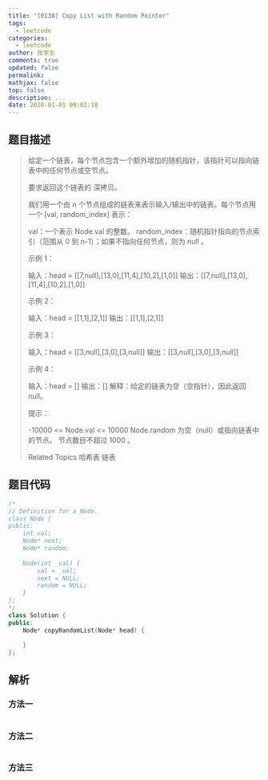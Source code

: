 ```yaml
---
title: "[0138] Copy List with Random Pointer"
tags:
  - leetcode
categories:
  - leetcode
author: 张学志
comments: true
updated: false
permalink:
mathjax: false
top: false
description: ...
date: 2020-01-01 00:02:18
---
```


## 题目描述

> 给定一个链表，每个节点包含一个额外增加的随机指针，该指针可以指向链表中的任何节点或空节点。 
> 
> 要求返回这个链表的 深拷贝。 
> 
> 我们用一个由 n 个节点组成的链表来表示输入/输出中的链表。每个节点用一个 [val, random_index] 表示： 
> 
> 
> val：一个表示 Node.val 的整数。 
> random_index：随机指针指向的节点索引（范围从 0 到 n-1）；如果不指向任何节点，则为 null 。 
> 
> 
> 
> 
> 示例 1： 
> 
> 
> 
> 输入：head = [[7,null],[13,0],[11,4],[10,2],[1,0]]
> 输出：[[7,null],[13,0],[11,4],[10,2],[1,0]]
> 
> 
> 示例 2： 
> 
> 
> 
> 输入：head = [[1,1],[2,1]]
> 输出：[[1,1],[2,1]]
> 
> 
> 示例 3： 
> 
> 
> 
> 输入：head = [[3,null],[3,0],[3,null]]
> 输出：[[3,null],[3,0],[3,null]]
> 
> 
> 示例 4： 
> 
> 输入：head = []
> 输出：[]
> 解释：给定的链表为空（空指针），因此返回 null。
> 
> 
> 
> 
> 提示： 
> 
> 
> -10000 <= Node.val <= 10000 
> Node.random 为空（null）或指向链表中的节点。 
> 节点数目不超过 1000 。 
> 
> Related Topics 哈希表 链表

## 题目代码

```cpp
/*
// Definition for a Node.
class Node {
public:
    int val;
    Node* next;
    Node* random;
    
    Node(int _val) {
        val = _val;
        next = NULL;
        random = NULL;
    }
};
*/
class Solution {
public:
    Node* copyRandomList(Node* head) {
        
    }
};
```

## 解析

### 方法一

```cpp

```

### 方法二

```cpp

```

### 方法三

```cpp

```

